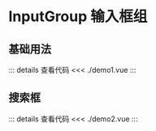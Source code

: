 # InputGroup 输入框组

<script setup>
import Demo1 from './demo1.vue'
import Demo2 from './demo2.vue'
</script>

## 基础用法

<Demo1></Demo1>

::: details 查看代码
<<< ./demo1.vue
:::

## 搜索框

<Demo2></Demo2>

::: details 查看代码
<<< ./demo2.vue
:::
